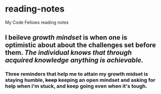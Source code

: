 # reading-notes
My Code Fellows reading notes

## I beileve _growth mindset_ is when one is optimistic about about the challenges set before them. ***The **individual** knows that through acquired knowledge anything is achievable.***
### Three reminders that help me to attain my growth midset is staying humble, ~~keep~~ keeping an open mindset and asking for help when i'm stuck, and keep going even when it's tough. 
